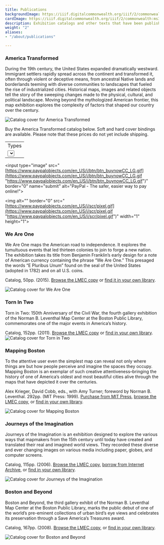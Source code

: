 ```yaml
---
title: Publications
backgroundImage: https://iiif.digitalcommonwealth.org/iiif/2/commonwealth:ms35v1452/1914,1360,2509,1346/,800/0/default.jpg
cardImage: https://iiif.digitalcommonwealth.org/iiif/2/commonwealth:ms35v1452/1914,1360,2509,1346/,300/0/default.jpg
description: Exhibition catalogs and other texts that have been published by the Center
weight: "2"
aliases:
- "/about/publications"

---
```

### America Transformed

During the 19th century, the United States expanded dramatically westward. Immigrant settlers rapidly spread across the continent and transformed it, often through violent or deceptive means, from ancestral Native lands and borderlands teeming with diverse communities to landscapes that fueled the rise of industrialized cities. Historical maps, images and related objects tell the story of the sweeping changes made to the physical, cultural, and political landscape. Moving beyond the mythologized American frontier, this map exhibition explores the complexity of factors that shaped our country over the century.

![Catalog cover for America Transformed](https://www.leventhalmap.org/wp-content/uploads/2020/01/at-cover.jpg)

Buy the America Transformed catalog below. Soft and hard cover bindings are available. Please note that these prices do not yet include shipping.

<form action="[https://www.paypal.com/cgi-bin/webscr](https://www.paypal.com/cgi-bin/webscr "https://www.paypal.com/cgi-bin/webscr")" method="post" target="_top">

<input type="hidden" name="cmd" value="_s-xclick">

<input type="hidden" name="hosted_button_id" value="HRFUP73C7EQP2">

<table>

<tr><td><input type="hidden" name="on0" value="Types">Types</td></tr><tr><td><select name="os0">

	<option value="Hard Cover Catalog">Hard Cover Catalog $40.00 USD</option>

	<option value="Soft Cover Catalog">Soft Cover Catalog $30.00 USD</option>

</select> </td></tr>

</table>

<input type="hidden" name="currency_code" value="USD">

<input type="image" src="[https://www.paypalobjects.com/en_US/i/btn/btn_buynowCC_LG.gif](https://www.paypalobjects.com/en_US/i/btn/btn_buynowCC_LG.gif "https://www.paypalobjects.com/en_US/i/btn/btn_buynowCC_LG.gif")" border="0" name="submit" alt="PayPal - The safer, easier way to pay online!">

<img alt="" border="0" src="[https://www.paypalobjects.com/en_US/i/scr/pixel.gif](https://www.paypalobjects.com/en_US/i/scr/pixel.gif "https://www.paypalobjects.com/en_US/i/scr/pixel.gif")" width="1" height="1">

</form>

### We Are One

We Are One maps the American road to independence. It explores the tumultuous events that led thirteen colonies to join to forge a new nation. The exhibition takes its title from Benjamin Franklin’s early design for a note of American currency containing the phrase “We Are One.” This presaged the words “E Pluribus Unum” found on the seal of the United States (adopted in 1782) and on all U.S. coins.

Catalog, 50pp. (2015). [Browse the LMEC copy](https://bpl.bibliocommons.com/v2/record/S75C7585128) or [find it in your own library](http://www.worldcat.org/oclc/918876662).

![Catalog cover for We Are One](https://www.leventhalmap.org/wp-content/uploads/2017/03/we_are_one_sm.jpg)

### Torn In Two

Torn in Two: 150th Anniversary of the Civil War, the fourth gallery exhibition of the Norman B. Leventhal Map Center at the Boston Public Library, commemorates one of the major events in America’s history.

Catalog, 152pp. (2011). [Browse the LMEC copy](https://bpl.bibliocommons.com/v2/record/S75C1714992) or [find in your own library](http://www.worldcat.org/oclc/726743324).![Catalog cover for Torn in Two](https://www.leventhalmap.org/wp-content/uploads/2017/03/torn_in_two_sm.jpg)

### Mapping Boston

To the attentive user even the simplest map can reveal not only where things are but how people perceive and imagine the spaces they occupy. Mapping Boston is an exemplar of such creative attentiveness–bringing the history of one of America’s oldest and most beautiful cities alive through the maps that have depicted it over the centuries.

Alex Krieger, David Cobb, eds., with Amy Turner; foreword by Norman B. Leventhal. 292pp. (MIT Press: 1999). [Purchase from MIT Press](https://mitpress.mit.edu/books/mapping-boston), [browse the LMEC copy](https://bpl.bibliocommons.com/v2/record/S75C5157593), or [find in your own library](http://www.worldcat.org/oclc/316379126).

![Catalog cover for Mapping Boston](https://www.leventhalmap.org/wp-content/uploads/2017/03/mapping_boston_sm.jpg)

### Journeys of the Imagination

Journeys of the Imagination is an exhibition designed to explore the various ways that mapmakers from the 15th century until today have created and translated their real and imagined world views. They recorded these diverse and ever changing images on various media including paper, globes, and computer screens.

Catalog, 115pp. (2006). [Browse the LMEC copy](https://bpl.bibliocommons.com/v2/record/S75C1087094), [borrow from Internet Archive](https://archive.org/details/journeysofimagin00grim/), or [find in your own library](https://www.worldcat.org/oclc/1035924035).

![Catalog cover for Journeys of the Imagination](https://www.leventhalmap.org/wp-content/uploads/2017/03/journeys_sm.jpg)

### Boston and Beyond

Boston and Beyond, the third gallery exhibit of the Norman B. Leventhal Map Center at the Boston Public Library, marks the public debut of one of the world’s pre-eminent collections of urban bird’s eye views and celebrates its preservation through a Save America’s Treasures award.

Catalog, 167pp. (2008). [Browse the LMEC copy](https://bpl.bibliocommons.com/v2/record/S75C1328673), or [find in your own library](http://www.worldcat.org/oclc/225862926).

![Catalog cover for Boston and Beyond](https://www.leventhalmap.org/wp-content/uploads/2017/03/boston_beyond_sm.jpg)